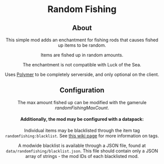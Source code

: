 <div align="center">

# Random Fishing

## About

This simple mod adds an enchantment for fishing rods that causes fished up items to be random.

Items are fished up in random amounts.

The enchantment is not compatible with Luck of the Sea.

Uses [Polymer](https://modrinth.com/mod/polymer) to be completely serverside, and only optional on the client.

## Configuration

The max amount fished up can be modified with the gamerule _randomFishingMaxCount_.

#### Additionally, the mod may be configured with a datapack: 

Individual items may be blacklisted through the item tag `randomfishing:blacklist`. See [this wiki page](https://minecraft.wiki/w/Tag) for more information on tags.

A modwide blacklist is available through a JSON file, found at `data/randomfishing/blacklist.json`. This file should contain only a JSON array of strings - the mod IDs of each blacklisted mod.

</div>
